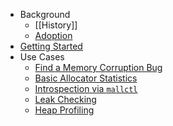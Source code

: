 * Background
  - [[History]]
  - [Adoption](https://github.com/jemalloc/jemalloc/wiki/Adoption)
* [Getting Started](https://github.com/jemalloc/jemalloc/wiki/Getting-Started)
* Use Cases
  - [Find a Memory Corruption Bug](https://github.com/jemalloc/jemalloc/wiki/Use-Case:-Find-a-memory-corruption-bug)
  - [Basic Allocator Statistics](https://github.com/jemalloc/jemalloc/wiki/Use-Case:-Basic-Allocator-Statistics)
  - [Introspection via `mallctl`](https://github.com/jemalloc/jemalloc/wiki/Use-Case:-Introspection-Via-mallctl)
  - [Leak Checking](https://github.com/jemalloc/jemalloc/wiki/Use-Case:-Leak-Checking)
  - [Heap Profiling](https://github.com/jemalloc/jemalloc/wiki/Use-Case:-Heap-Profiling)